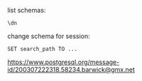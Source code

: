 list schemas:

`\dn`

change schema for session:

`SET search_path TO ...`

https://www.postgresql.org/message-id/200307222318.58234.barwick@gmx.net
